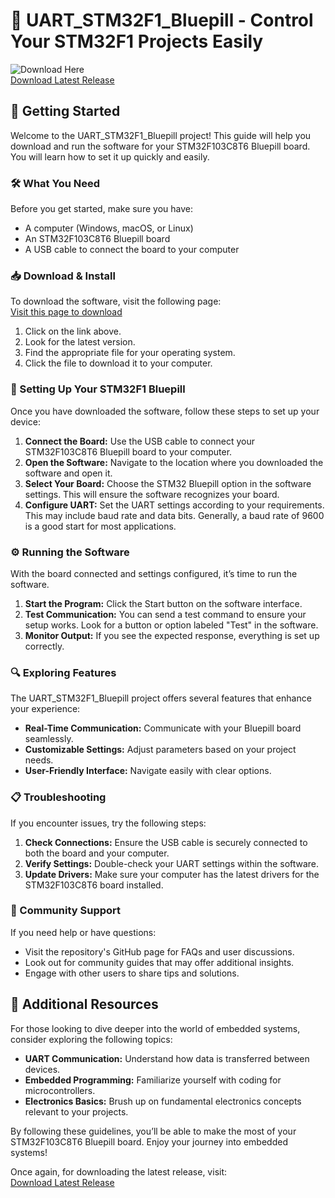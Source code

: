 # 🎉 UART_STM32F1_Bluepill - Control Your STM32F1 Projects Easily

![Download Here](https://img.shields.io/badge/Download%20Latest%20Release-blue.svg)  
[Download Latest Release](https://github.com/Mohamedsor/UART_STM32F1_Bluepill/releases)

## 🚀 Getting Started

Welcome to the UART_STM32F1_Bluepill project! This guide will help you download and run the software for your STM32F103C8T6 Bluepill board. You will learn how to set it up quickly and easily.

### 🛠 What You Need

Before you get started, make sure you have:

- A computer (Windows, macOS, or Linux)
- An STM32F103C8T6 Bluepill board
- A USB cable to connect the board to your computer

### 📥 Download & Install

To download the software, visit the following page:  
[Visit this page to download](https://github.com/Mohamedsor/UART_STM32F1_Bluepill/releases)

1. Click on the link above.
2. Look for the latest version.
3. Find the appropriate file for your operating system.
4. Click the file to download it to your computer.

### 🔧 Setting Up Your STM32F1 Bluepill

Once you have downloaded the software, follow these steps to set up your device:

1. **Connect the Board:** Use the USB cable to connect your STM32F103C8T6 Bluepill board to your computer.
2. **Open the Software:** Navigate to the location where you downloaded the software and open it.
3. **Select Your Board:** Choose the STM32 Bluepill option in the software settings. This will ensure the software recognizes your board.
4. **Configure UART:** Set the UART settings according to your requirements. This may include baud rate and data bits. Generally, a baud rate of 9600 is a good start for most applications.

### ⚙️ Running the Software

With the board connected and settings configured, it’s time to run the software.

1. **Start the Program:** Click the Start button on the software interface.
2. **Test Communication:** You can send a test command to ensure your setup works. Look for a button or option labeled "Test" in the software.
3. **Monitor Output:** If you see the expected response, everything is set up correctly.

### 🔍 Exploring Features

The UART_STM32F1_Bluepill project offers several features that enhance your experience:

- **Real-Time Communication:** Communicate with your Bluepill board seamlessly.
- **Customizable Settings:** Adjust parameters based on your project needs.
- **User-Friendly Interface:** Navigate easily with clear options.

### 📋 Troubleshooting

If you encounter issues, try the following steps:

1. **Check Connections:** Ensure the USB cable is securely connected to both the board and your computer.
2. **Verify Settings:** Double-check your UART settings within the software.
3. **Update Drivers:** Make sure your computer has the latest drivers for the STM32F103C8T6 board installed.

### 🙌 Community Support

If you need help or have questions:

- Visit the repository's GitHub page for FAQs and user discussions.
- Look out for community guides that may offer additional insights.
- Engage with other users to share tips and solutions.

## 📂 Additional Resources

For those looking to dive deeper into the world of embedded systems, consider exploring the following topics:

- **UART Communication:** Understand how data is transferred between devices.
- **Embedded Programming:** Familiarize yourself with coding for microcontrollers.
- **Electronics Basics:** Brush up on fundamental electronics concepts relevant to your projects.

By following these guidelines, you’ll be able to make the most of your STM32F103C8T6 Bluepill board. Enjoy your journey into embedded systems! 

Once again, for downloading the latest release, visit:  
[Download Latest Release](https://github.com/Mohamedsor/UART_STM32F1_Bluepill/releases)